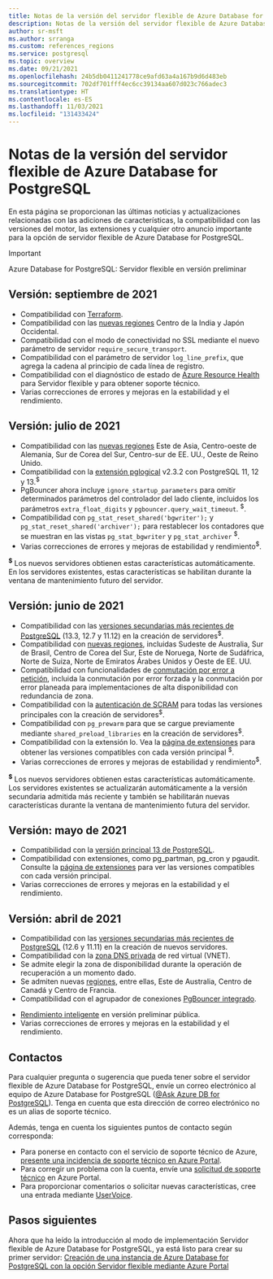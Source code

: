 ```yaml
---
title: Notas de la versión del servidor flexible de Azure Database for PostgreSQL
description: Notas de la versión del servidor flexible de Azure Database for PostgreSQL
author: sr-msft
ms.author: srranga
ms.custom: references_regions
ms.service: postgresql
ms.topic: overview
ms.date: 09/21/2021
ms.openlocfilehash: 24b5db0411241778ce9afd63a4a167b9d6d483eb
ms.sourcegitcommit: 702df701fff4ec6cc39134aa607d023c766adec3
ms.translationtype: HT
ms.contentlocale: es-ES
ms.lasthandoff: 11/03/2021
ms.locfileid: "131433424"
---
```

# <a name="release-notes---azure-database-for-postgresql---flexible-server"></a>Notas de la versión del servidor flexible de Azure Database for PostgreSQL

En esta página se proporcionan las últimas noticias y actualizaciones relacionadas con las adiciones de características, la compatibilidad con las versiones del motor, las extensiones y cualquier otro anuncio importante para la opción de servidor flexible de Azure Database for PostgreSQL.

> [!IMPORTANT]
> Azure Database for PostgreSQL: Servidor flexible en versión preliminar

## <a name="release-september-2021"></a>Versión: septiembre de 2021

* Compatibilidad con [Terraform](https://registry.terraform.io/providers/hashicorp/azurerm/latest/docs/resources/postgresql_flexible_server).
* Compatibilidad con las [nuevas regiones](overview.md#azure-regions) Centro de la India y Japón Occidental.
* Compatibilidad con el modo de conectividad no SSL mediante el nuevo parámetro de servidor `require_secure_transport`.
* Compatibilidad con el parámetro de servidor `log_line_prefix`, que agrega la cadena al principio de cada línea de registro.
* Compatibilidad con el diagnóstico de estado de [Azure Resource Health](../../service-health/resource-health-overview.md) para Servidor flexible y para obtener soporte técnico.
* Varias correcciones de errores y mejoras en la estabilidad y el rendimiento.

## <a name="release-july-2021"></a>Versión: julio de 2021

* Compatibilidad con las [nuevas regiones](overview.md#azure-regions) Este de Asia, Centro-oeste de Alemania, Sur de Corea del Sur, Centro-sur de EE. UU., Oeste de Reino Unido.
* Compatibilidad con la [extensión pglogical](concepts-logical.md) v2.3.2 con PostgreSQL 11, 12 y 13.<sup>$</sup>
* PgBouncer ahora incluye `ignore_startup_parameters` para omitir determinados parámetros del controlador del lado cliente, incluidos los parámetros `extra_float_digits` y `pgbouncer.query_wait_timeout`.  <sup>$</sup>.
* Compatibilidad con `pg_stat_reset_shared('bgwriter');` y `pg_stat_reset_shared('archiver');` para restablecer los contadores que se muestran en las vistas `pg_stat_bgwriter` y `pg_stat_archiver` <sup>$</sup>.
* Varias correcciones de errores y mejoras de estabilidad y rendimiento<sup>$</sup>.

<sup> **$**</sup> Los nuevos servidores obtienen estas características automáticamente. En los servidores existentes, estas características se habilitan durante la ventana de mantenimiento futuro del servidor.

## <a name="release-june-2021"></a>Versión: junio de 2021

* Compatibilidad con las [versiones secundarias más recientes de PostgreSQL](./concepts-supported-versions.md) (13.3, 12.7 y 11.12) en la creación de servidores<sup>$</sup>.
* Compatibilidad con [nuevas regiones](overview.md#azure-regions), incluidas Sudeste de Australia, Sur de Brasil, Centro de Corea del Sur, Este de Noruega, Norte de Sudáfrica, Norte de Suiza, Norte de Emiratos Árabes Unidos y Oeste de EE. UU.
* Compatibilidad con funcionalidades de [conmutación por error a petición](./concepts-high-availability.md#on-demand-failover), incluida la conmutación por error forzada y la conmutación por error planeada para implementaciones de alta disponibilidad con redundancia de zona.
* Compatibilidad con la [autenticación de SCRAM](how-to-connect-scram.md) para todas las versiones principales con la creación de servidores<sup>$</sup>.
* Compatibilidad con `pg_prewarm` para que se cargue previamente mediante `shared_preload_libraries` en la creación de servidores<sup>$</sup>.
* Compatibilidad con la extensión lo. Vea la [página de extensiones](./concepts-extensions.md) para obtener las versiones compatibles con cada versión principal <sup>$</sup>.
* Varias correcciones de errores y mejoras de estabilidad y rendimiento<sup>$</sup>.
  
<sup> **$**</sup> Los nuevos servidores obtienen estas características automáticamente.  Los servidores existentes se actualizarán automáticamente a la versión secundaria admitida más reciente y también se habilitarán nuevas características durante la ventana de mantenimiento futura del servidor.

## <a name="release-may-2021"></a>Versión: mayo de 2021

* Compatibilidad con la [versión principal 13 de PostgreSQL](./concepts-supported-versions.md).
* Compatibilidad con extensiones, como pg_partman, pg_cron y pgaudit. Consulte la [página de extensiones](./concepts-extensions.md) para ver las versiones compatibles con cada versión principal.
* Varias correcciones de errores y mejoras en la estabilidad y el rendimiento.

## <a name="release-april-2021"></a>Versión: abril de 2021

* Compatibilidad con las [versiones secundarias más recientes de PostgreSQL](./concepts-supported-versions.md) (12.6 y 11.11) en la creación de nuevos servidores.
* Compatibilidad con la [zona DNS privada](./concepts-networking.md#private-access-vnet-integration) de red virtual (VNET).
* Se admite elegir la zona de disponibilidad durante la operación de recuperación a un momento dado.
* Se admiten nuevas [regiones](./overview.md#azure-regions), entre ellas, Este de Australia, Centro de Canadá y Centro de Francia.
* Compatibilidad con el agrupador de conexiones [PgBouncer integrado](./concepts-pgbouncer.md). 
<!--- * Support for [pglogical](https://github.com/2ndQuadrant/pglogical) extension version 2.3.2. -->
* [Rendimiento inteligente](concepts-query-store.md) en versión preliminar pública.
* Varias correcciones de errores y mejoras en la estabilidad y el rendimiento.

## <a name="contacts"></a>Contactos

Para cualquier pregunta o sugerencia que pueda tener sobre el servidor flexible de Azure Database for PostgreSQL, envíe un correo electrónico al equipo de Azure Database for PostgreSQL ([@Ask Azure DB for PostgreSQL](mailto:AskAzureDBforPostgreSQL@service.microsoft.com)). Tenga en cuenta que esta dirección de correo electrónico no es un alias de soporte técnico.

Además, tenga en cuenta los siguientes puntos de contacto según corresponda:

- Para ponerse en contacto con el servicio de soporte técnico de Azure, [presente una incidencia de soporte técnico en Azure Portal](https://portal.azure.com/?#blade/Microsoft_Azure_Support/HelpAndSupportBlade).
- Para corregir un problema con la cuenta, envíe una [solicitud de soporte técnico](https://ms.portal.azure.com/#blade/Microsoft_Azure_Support/HelpAndSupportBlade/newsupportrequest) en Azure Portal.
- Para proporcionar comentarios o solicitar nuevas características, cree una entrada mediante [UserVoice](https://feedback.azure.com/d365community/forum/c5e32b97-ee24-ec11-b6e6-000d3a4f0da0).
  

## <a name="next-steps"></a>Pasos siguientes

Ahora que ha leído la introducción al modo de implementación Servidor flexible de Azure Database for PostgreSQL, ya está listo para crear su primer servidor: [Creación de una instancia de Azure Database for PostgreSQL con la opción Servidor flexible mediante Azure Portal](./quickstart-create-server-portal.md)
